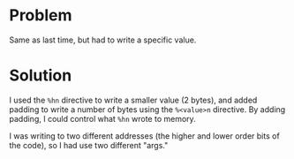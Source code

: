 # Problem

Same as last time, but had to write a specific value.

# Solution

I used the `%hn` directive to write a smaller value (2 bytes), and added padding
to write a number of bytes using the `%<value>n` directive. By adding padding, I
could control what `%hn` wrote to memory.

I was writing to two different addresses (the higher and lower order bits of the
code), so I had use two different "args."
